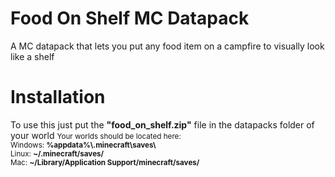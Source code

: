 # Food On Shelf MC Datapack
 <p>A MC datapack that lets you put any food item on a campfire to visually look like a shelf</p>
 
 # Installation
 <p>To use this just put the <b>"food_on_shelf.zip"</b> file in the datapacks folder of your world <small>Your worlds should be located here:<br/>Windows: <b>%appdata%\.minecraft\saves\</b> <br/>Linux: <b>~/.minecraft/saves/</b> <br/> Mac: <b>~/Library/Application Support/minecraft/saves/</b></small></p>
